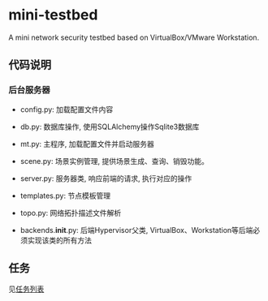 # mini-testbed
A mini network security testbed based on VirtualBox/VMware Workstation.


## 代码说明

### 后台服务器

- config.py: 加载配置文件内容
- db.py: 数据库操作, 使用SQLAlchemy操作Sqlite3数据库
- mt.py: 主程序, 加载配置文件并启动服务器
- scene.py: 场景实例管理, 提供场景生成、查询、销毁功能。
- server.py: 服务器类, 响应前端的请求, 执行对应的操作
- templates.py: 节点模板管理
- topo.py: 网络拓扑描述文件解析

- backends.__init__.py: 后端Hypervisor父类, VirtualBox、Workstation等后端必须实现该类的所有方法

## 任务

见[任务列表](TASK.md)
